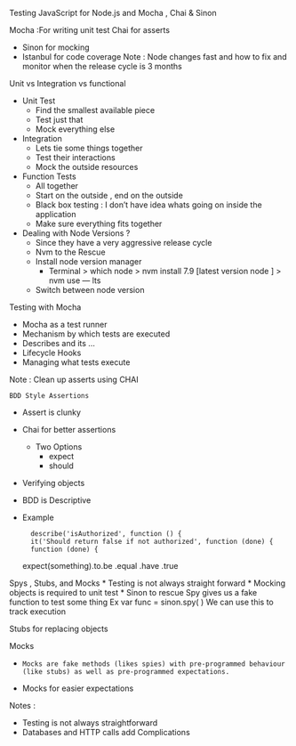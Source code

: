 
Testing JavaScript for Node.js and Mocha , Chai & Sinon


Mocha :For writing unit test
Chai for asserts
* Sinon for mocking
* Istanbul for code coverage
Note : Node changes fast and how to fix and monitor when the release cycle is 3 months

Unit vs Integration vs functional

* Unit Test
    * Find the smallest available piece
    * Test just that
    * Mock everything else
* Integration
    * Lets tie some things together
    * Test their interactions
    * Mock the outside resources
* Function Tests
    * All together
    * Start on the outside , end on the outside
    * Black box testing : I don’t have idea whats going on inside the application
    * Make sure everything fits together
* Dealing with Node Versions ?
    * Since they have a very aggressive release cycle
    * Nvm to the Rescue
    * Install node version manager
        * Terminal > which node > nvm install 7.9 [latest version node ] > nvm use — lts
    * Switch between node version


Testing with Mocha
* Mocha as a test runner
* Mechanism by which tests are executed
* Describes and its …
* Lifecycle Hooks
* Managing what tests execute

Note : Clean up asserts using CHAI


    BDD Style Assertions

* Assert is clunky
* Chai for better assertions
    * Two Options
        * expect
        * should
* Verifying objects
* BDD is Descriptive


* Example

        describe('isAuthorized', function () {
        it('Should return false if not authorized', function (done) {
        function (done) {

  expect(something).to.be
                                    .equal
                                    .have
                                    .true

Spys , Stubs, and Mocks
    * Testing is not always straight forward
    * Mocking objects is required to unit test
    * Sinon to rescue
Spy gives us a fake function to test some thing
    Ex
        var func = sinon.spy( )
We can use this to track execution

Stubs for replacing objects

Mocks
*     Mocks are fake methods (likes spies) with pre-programmed behaviour (like stubs) as well as pre-programmed expectations.
* Mocks for easier expectations



Notes :
* Testing is not always straightforward
* Databases and HTTP calls add Complications




